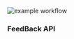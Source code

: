 ![example workflow](https://github.com/zablon-oigo/feedback-api/actions/workflows/deploy.yml/badge.svg)
### FeedBack API
